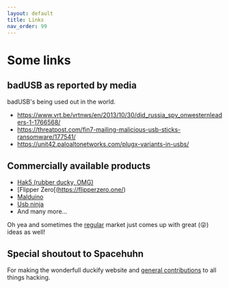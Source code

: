 ```yaml
---
layout: default
title: Links
nav_order: 99
---
```

# Some links
## badUSB as reported by media
badUSB's being used out in the world.
- https://www.vrt.be/vrtnws/en/2013/10/30/did_russia_spy_onwesternleaders-1-1766568/
- https://threatpost.com/fin7-mailing-malicious-usb-sticks-ransomware/177541/
- https://unit42.paloaltonetworks.com/plugx-variants-in-usbs/


## Commercially available products

- [Hak5 (rubber ducky, OMG)](https://shop.hak5.org/products/usb-rubber-ducky)
- [Flipper Zero[(https://flipperzero.one/)
- [Malduino](https://maltronics.com/collections/malduinos)
- [Usb ninja](https://usbninja.com/)
- And many more…

Oh yea and sometimes the [regular](https://www.amazon.com/mouse-jiggler-usb/s?k=mouse+jiggler+usb) market just comes up with great (😜) ideas as well!

## Special shoutout to Spacehuhn

For making the wonderfull duckify website and [general contributions](https://spacehuhn.com) to all things hacking.
